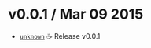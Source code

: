 v0.0.1 / Mar 09 2015
=========================
 * [`unknown`][unknown] :coffee: Release v0.0.1

[unknown]: https://